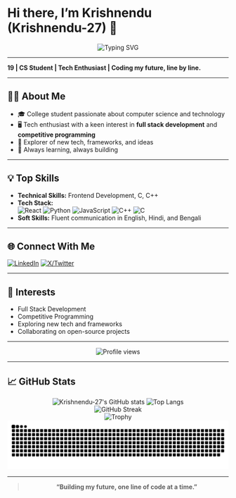 # Hi there, I’m Krishnendu (Krishnendu-27) 👋

<p align="center">
  <img src="https://readme-typing-svg.demolab.com?font=Fira+Code&weight=700&pause=1000&color=00BFFF&center=true&vCenter=true&width=435&lines=Hey%2C+I'm+Krishnendu!;CS+Student+%7C+Tech+Enthusiast;Building+my+future+one+line+of+code+at+a+time." alt="Typing SVG" />
</p>

---

**19 | CS Student | Tech Enthusiast | Coding my future, line by line.**

---

## 👨‍💻 About Me

- 🎓 College student passionate about computer science and technology
- 🖥️ Tech enthusiast with a keen interest in **full stack development** and **competitive programming**
- 🚀 Explorer of new tech, frameworks, and ideas
- 🌱 Always learning, always building

---

## 💡 Top Skills

- **Technical Skills:** Frontend Development, C, C++
- **Tech Stack:**  
  ![React](https://img.shields.io/badge/-React-61DAFB?logo=react&logoColor=white&style=flat)
  ![Python](https://img.shields.io/badge/-Python-3776AB?logo=python&logoColor=white&style=flat)
  ![JavaScript](https://img.shields.io/badge/-JavaScript-F7DF1E?logo=javascript&logoColor=black&style=flat)
  ![C++](https://img.shields.io/badge/-C++-00599C?logo=c%2B%2B&logoColor=white&style=flat)
  ![C](https://img.shields.io/badge/-C-00599C?logo=c&logoColor=white&style=flat)
- **Soft Skills:** Fluent communication in English, Hindi, and Bengali

---

## 🌐 Connect With Me

[![LinkedIn](https://img.shields.io/badge/LinkedIn-blue?style=flat&logo=linkedin)](https://www.linkedin.com/in/krishnendu-ghosh-884000366/)
[![X/Twitter](https://img.shields.io/badge/X-1DA1F2?style=flat&logo=twitter&logoColor=white)](https://x.com/KaiDeep_27)

---

## 🚀 Interests

- Full Stack Development
- Competitive Programming
- Exploring new tech and frameworks
- Collaborating on open-source projects

---

<p align="center">
  <img src="https://komarev.com/ghpvc/?username=Krishnendu-27&color=blue" alt="Profile views"/>
</p>

---

## 📈 GitHub Stats

<p align="center">
  <img src="https://github-readme-stats.vercel.app/api?username=Krishnendu-27&show_icons=true&theme=tokyonight" alt="Krishnendu-27's GitHub stats" height="160"/>
  <img src="https://github-readme-stats.vercel.app/api/top-langs/?username=Krishnendu-27&layout=compact&theme=tokyonight" alt="Top Langs" height="160"/>
  <br/>
  <img src="https://streak-stats.demolab.com?user=Krishnendu-27&theme=tokyonight&hide_border=true" alt="GitHub Streak" height="120"/>
  <br/>
  <img src="https://github-profile-trophy.vercel.app/?username=Krishnendu-27&theme=tokyonight&row=1&column=8" alt="Trophy" height="100"/>
  <br/>
  <img src="https://github.com/Platane/snk/raw/output/github-contribution-grid-snake.svg" alt="Contribution Snake"/>
</p>

---

> <p align="center"><b>“Building my future, one line of code at a time.”</b></p>
